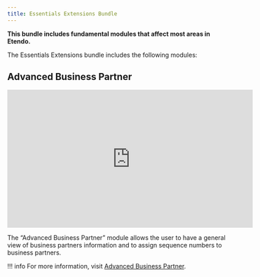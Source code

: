 ```yaml
---
title: Essentials Extensions Bundle
---
```

**This bundle includes fundamental modules that affect most areas in Etendo.**

The Essentials Extensions bundle includes the following modules:

## Advanced Business Partner

<iframe width="560" height="315" src="https://www.youtube.com/embed/sRvQCM8xZE0" title="YouTube video player" frameborder="0" allow="accelerometer; autoplay; clipboard-write; encrypted-media; gyroscope; picture-in-picture; web-share" allowfullscreen></iframe>

The “Advanced Business Partner” module allows the user to have a general view of business partners information and to assign sequence numbers to business partners.

!!! info
    For more information, visit [Advanced Business Partner](https://docs/en/end-user-documentation/etendo-environment/functional-documentation/business-management/masterdata-management#advanced-business-partner).

